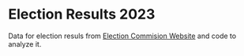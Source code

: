 # Election Results 2023

Data for election resuls from [Election Commision Website][1] and code to analyze it.

[1]: https://results.eci.gov.in/AcResultGenDecNew2023
